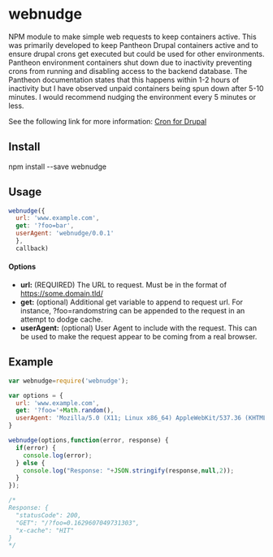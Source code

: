# webnudge
NPM module to make simple web requests to keep containers active. 
This was primarily developed to keep Pantheon Drupal containers active and to ensure drupal crons get executed but could be used for other environments. Pantheon environment containers shut down due to inactivity preventing crons from running and disabling access to the backend database. The Pantheon documentation states that this happens within 1-2 hours of inactivity but I have observed unpaid containers being spun down after 5-10 minutes. I would recommend nudging the environment every 5 minutes or less.

See the following link for more information:
[Cron for Drupal](https://pantheon.io/docs/drupal-cron/#run-cron-more-often)

## Install
npm install --save webnudge

## Usage
```javascript
webnudge({
  url: 'www.example.com',
  get: '?foo=bar',
  userAgent: 'webnudge/0.0.1'
  }, 
  callback)
 ```

#### Options
* **url:** (REQUIRED) The URL to request.
   Must be in the format of https://some.domain.tld/
* **get:** (optional) Additional get variable to append to request url. 
   For instance, ?foo=randomstring can be appended to the request in an attempt to dodge cache.
* **userAgent:** (optional) User Agent to include with the request.
   This can be used to make the request appear to be coming from a real browser.

## Example
```javascript
var webnudge=require('webnudge');

var options = {
  url: 'www.example.com',
  get: '?foo='+Math.random(),
  userAgent: 'Mozilla/5.0 (X11; Linux x86_64) AppleWebKit/537.36 (KHTML, like Gecko) Chrome/70.0.3538.77 Safari/537.36'
}

webnudge(options,function(error, response) {
  if(error) {
    console.log(error);
  } else { 
    console.log("Response: "+JSON.stringify(response,null,2));
  }
});

/*
Response: {
  "statusCode": 200,
  "GET": "/?foo=0.1629607049731303",
  "x-cache": "HIT"
}
*/
```
